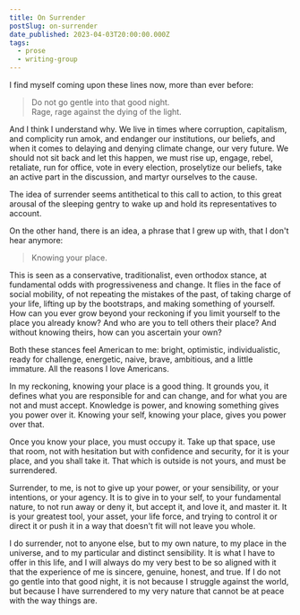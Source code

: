 ```yaml
---
title: On Surrender
postSlug: on-surrender
date_published: 2023-04-03T20:00:00.000Z
tags:
  - prose
  - writing-group
---
```


I find myself coming upon these lines now, more than ever before:

> Do not go gentle into that good night.  
> Rage, rage against the dying of the light.

And I think I understand why. We live in times where corruption, capitalism, and complicity run amok, and endanger our institutions, our beliefs, and when it comes to delaying and denying climate change, our very future. We should not sit back and let this happen, we must rise up, engage, rebel, retaliate, run for office, vote in every election, proselytize our beliefs, take an active part in the discussion, and martyr ourselves to the cause.

The idea of surrender seems antithetical to this call to action, to this great arousal of the sleeping gentry to wake up and hold its representatives to account.

On the other hand, there is an idea, a phrase that I grew up with, that I don't hear anymore:

> Knowing your place.

This is seen as a conservative, traditionalist, even orthodox stance, at fundamental odds with progressiveness and change. It flies in the face of social mobility, of not repeating the mistakes of the past, of taking charge of your life, lifting up by the bootstraps, and making something of yourself. How can you ever grow beyond your reckoning if you limit yourself to the place you already know? And who are you to tell others their place? And without knowing theirs, how can you ascertain your own?

Both these stances feel American to me: bright, optimistic, individualistic, ready for challenge, energetic, naive, brave, ambitious, and a little immature. All the reasons I love Americans.

In my reckoning, knowing your place is a good thing. It grounds you, it defines what you are responsible for and can change, and for what you are not and must accept. Knowledge is power, and knowing something gives you power over it. Knowing your self, knowing your place, gives you power over that.

Once you know your place, you must occupy it. Take up that space, use that room, not with hesitation but with confidence and security, for it is your place, and you shall take it. That which is outside is not yours, and must be surrendered.

Surrender, to me, is not to give up your power, or your sensibility, or your intentions, or your agency. It is to give in to your self, to your fundamental nature, to not run away or deny it, but accept it, and love it, and master it. It is your greatest tool, your asset, your life force, and trying to control it or direct it or push it in a way that doesn't fit will not leave you whole.

I do surrender, not to anyone else, but to my own nature, to my place in the universe, and to my particular and distinct sensibility. It is what I have to offer in this life, and I will always do my very best to be so aligned with it that the experience of me is sincere, genuine, honest, and true. If I do not go gentle into that good night, it is not because I struggle against the world, but because I have surrendered to my very nature that cannot be at peace with the way things are.
